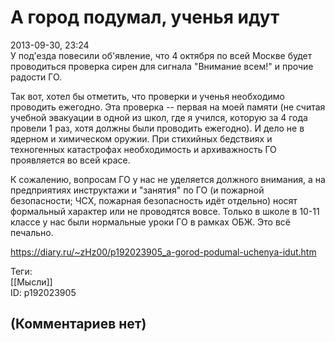 А город подумал, ученья идут
============================

  
2013-09-30, 23:24  
 У под'езда повесили об'явление, что 4 октября по всей Москве будет проводиться проверка сирен для сигнала "Внимание всем!" и прочие радости ГО.   
   
 Так вот, хотел бы отметить, что проверки и ученья необходимо проводить ежегодно. Эта проверка -- первая на моей памяти (не считая учебной эвакуации в одной из школ, где я учился, которую за 4 года провели 1 раз, хотя должны были проводить ежегодно). И дело не в ядерном и химическом оружии. При стихийных бедствиях и техногенных катастрофах необходимость и архиважность ГО проявляется во всей красе.   
   
 К сожалению, вопросам ГО у нас не уделяется должного внимания, а на предприятиях инструктажи и "занятия" по ГО (и пожарной безопасности; ЧСХ, пожарная безопасность идёт отдельно) носят формальный характер или не проводятся вовсе. Только в школе в 10-11 классе у нас были нормальные уроки ГО в рамках ОБЖ. Это всё печально.   
  
<https://diary.ru/~zHz00/p192023905_a-gorod-podumal-uchenya-idut.htm>  
  
Теги:  
[[Мысли]]  
ID: p192023905  


(Комментариев нет)
------------------